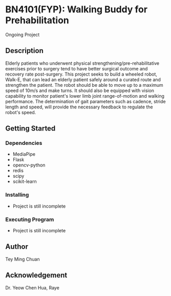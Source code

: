 # BN4101(FYP): Walking Buddy for Prehabilitation #
Ongoing Project

## Description ##
Elderly patients who underwent physical strengthening/pre-rehabilitative exercises prior to surgery tend to have better surgical outcome and recovery rate post-surgery. This project seeks to build a wheeled robot, Walk-E, that can lead an elderly patient safely around a curated route and strengthen the patient. The robot should be able to move up to a maximum speed of 10m/s and make turns. It should also be equipped with vision capability to monitor patient's lower limb joint range-of-motion and walking performance. The determination of gait parameters such as cadence, stride length and speed, will provide the necessary feedback to regulate the robot's speed.

## Getting Started ##
### Dependencies ###
- MediaPipe
- Flask
- opencv-python
- redis
- scipy
- scikit-learn

### Installing ###
- Project is still incomplete

### Executing Program ###
- Project is still incomplete

## Author ##
Tey Ming Chuan

## Acknowledgement ##
Dr. Yeow Chen Hua, Raye
